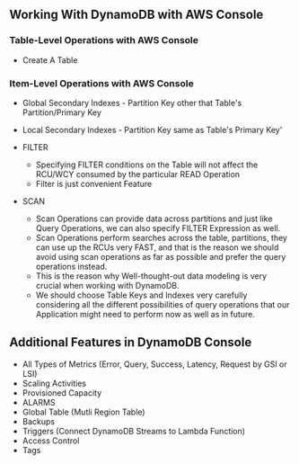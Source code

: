 ## Working With DynamoDB with AWS Console

### Table-Level Operations with AWS Console

- Create A Table

### Item-Level Operations with AWS Console

- Global Secondary Indexes - Partition Key other that Table's Partition/Primary Key
- Local Secondary Indexes - Partition Key same as Table's Primary Key'

- FILTER

  - Specifying FILTER conditions on the Table will not affect the RCU/WCY consumed by the particular READ Operation
  - Filter is just convenient Feature

- SCAN
  - Scan Operations can provide data across partitions and just like Query Operations, we can also specify FILTER Expression as well.
  - Scan Operations perform searches across the table, partitions, they can use up the RCUs very FAST, and
    that is the reason we should avoid using scan operations as far as possible and prefer the query operations instead.
  - This is the reason why Well-thought-out data modeling is very crucial when working with DynamoDB.
  - We should choose Table Keys and Indexes very carefully considering all the different possibilities of query operations
    that our Application might need to perform now as well as in future.

## Additional Features in DynamoDB Console

- All Types of Metrics (Error, Query, Success, Latency, Request by GSI or LSI)
- Scaling Activities
- Provisioned Capacity
- ALARMS
- Global Table (Mutli Region Table)
- Backups
- Triggers (Connect DynamoDB Streams to Lambda Function)
- Access Control
- Tags
